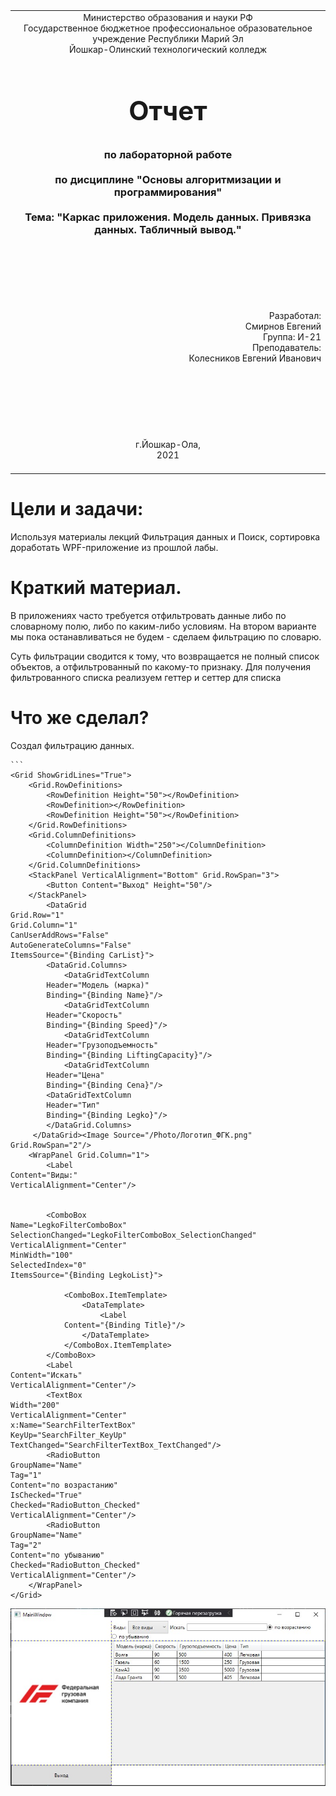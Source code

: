 <table style="width: 100%;">
  <tr>
    <td style="text-align: center; border: none;">
    Министерство образования и науки РФ<br>
Государственное бюджетное профессиональное образовательное учреждение Республики Марий Эл<br>
Йошкар-Олинский технологический колледж
</td>
  </tr>
  <tr>
    <td style="text-align: center; border: none; height: 15em;">
    <h2 style="font-size:3em;">Отчет</h2>
      <h3>по лабораторной работе<br><br> по дисциплине "Основы алгоритмизации и программирования"<br><br> Тема:<b> "Каркас приложения. Модель данных. Привязка данных. Табличный вывод."<b> </h3></td>
  </tr>
  <tr>
    <br><br><td style="text-align: right; border: none; height: 20em;">
      Разработал:<br/>
      Смирнов Евгений <br>
      Группа: И-21<br>
      Преподаватель:<br>
      Колесников Евгений Иванович
    </td>
  </tr>
  <tr>
    <td style="text-align: center; border: none; height: 5em;">
    г.Йошкар-Ола,<br> 2021</td>
  </tr>
</table>

<div style="page-break-after: always;"></div>

# Цели и задачи:

Используя материалы лекций Фильтрация данных и Поиск, сортировка доработать WPF-приложение из прошлой лабы.
 # Краткий материал.

В приложениях часто требуется отфильтровать данные либо по словарному полю, либо по каким-либо условиям. На втором варианте мы пока останавливаться не будем - сделаем фильтрацию по словарю.

Суть фильтрации сводится к тому, что возвращается не полный список объектов, а отфильтрованный по какому-то признаку. Для получения фильтрованного списка реализуем геттер и сеттер для списка

# Что же сделал?  

Создал фильтрацию данных.
     
    ```
    <Grid ShowGridLines="True">
        <Grid.RowDefinitions>
            <RowDefinition Height="50"></RowDefinition>
            <RowDefinition></RowDefinition>
            <RowDefinition Height="50"></RowDefinition>
        </Grid.RowDefinitions>
        <Grid.ColumnDefinitions>
            <ColumnDefinition Width="250"></ColumnDefinition>
            <ColumnDefinition></ColumnDefinition>
        </Grid.ColumnDefinitions>
        <StackPanel VerticalAlignment="Bottom" Grid.RowSpan="3">
            <Button Content="Выход" Height="50"/>
        </StackPanel>
            <DataGrid
    Grid.Row="1"
    Grid.Column="1"
    CanUserAddRows="False"
    AutoGenerateColumns="False"
    ItemsSource="{Binding CarList}">
            <DataGrid.Columns>
                <DataGridTextColumn
            Header="Модель (марка)"
            Binding="{Binding Name}"/>
                <DataGridTextColumn
            Header="Скорость"
            Binding="{Binding Speed}"/>
                <DataGridTextColumn
            Header="Грузоподъемность"
            Binding="{Binding LiftingCapacity}"/>
                <DataGridTextColumn
            Header="Цена"
            Binding="{Binding Cena}"/>
            <DataGridTextColumn
            Header="Тип"
            Binding="{Binding Legko}"/>
            </DataGrid.Columns>
         </DataGrid><Image Source="/Photo/Логотип_ФГК.png" Grid.RowSpan="2"/>
        <WrapPanel Grid.Column="1">
            <Label 
    Content="Виды:"
    VerticalAlignment="Center"/>
            

            <ComboBox
    Name="LegkoFilterComboBox"
    SelectionChanged="LegkoFilterComboBox_SelectionChanged"
    VerticalAlignment="Center"
    MinWidth="100"
    SelectedIndex="0"
    ItemsSource="{Binding LegkoList}">

                <ComboBox.ItemTemplate>
                    <DataTemplate>
                        <Label 
                Content="{Binding Title}"/>
                    </DataTemplate>
                </ComboBox.ItemTemplate>
            </ComboBox>
            <Label 
    Content="Искать" 
    VerticalAlignment="Center"/>
            <TextBox
    Width="200"
    VerticalAlignment="Center"
    x:Name="SearchFilterTextBox" 
    KeyUp="SearchFilter_KeyUp" TextChanged="SearchFilterTextBox_TextChanged"/>
            <RadioButton
    GroupName="Name"
    Tag="1"
    Content="по возрастанию"
    IsChecked="True" 
    Checked="RadioButton_Checked"
    VerticalAlignment="Center"/>
            <RadioButton
    GroupName="Name"
    Tag="2"
    Content="по убыванию"
    Checked="RadioButton_Checked"
    VerticalAlignment="Center"/>
        </WrapPanel>
    </Grid>


![](./Lab8_3.jpg)
